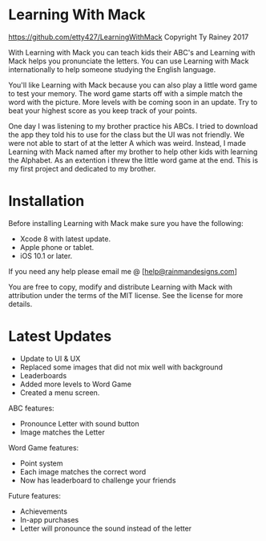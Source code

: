 # Learning With Mack
https://github.com/etty427/LearningWithMack
Copyright Ty Rainey 2017

With Learning with Mack you can teach kids their ABC's and Learning with Mack helps you pronunciate the letters. You can use Learning with Mack internationally to help someone studying the English language.

You'll like Learning with Mack because you can also play a little word game to test your memory.  The word game starts off with a simple match the word with the picture.  More levels with be coming soon in an update.  Try to beat your highest score as you keep track of your points.  

One day I was listening to my brother practice his ABCs.  I tried to download the app they told his to use for the class but the UI was not friendly.  We were not able to start of at the letter A which was weird.  Instead, I made Learning with Mack named after my brother to help other kids with learning the Alphabet.  As an extention i threw the little word game at the end. This is my first project and dedicated to my brother.

# Installation

Before installing Learning with Mack make sure you have the following:
* Xcode 8 with latest update.
* Apple phone or tablet.
* iOS 10.1 or later.

If you need any help please email me @ [help@rainmandesigns.com]

You are free to copy, modify and distribute Learning with Mack with attribution under the terms of the MIT license. See the license for more details.

# Latest Updates
* Update to UI & UX
* Replaced some images that did not mix well with background
* Leaderboards
* Added more levels to Word Game
* Created a menu screen. 

ABC features:
* Pronounce Letter with sound button
* Image matches the Letter

Word Game features:
* Point system
* Each image matches the correct word
* Now has leaderboard to challenge your friends


Future features:
* Achievements
* In-app purchases
* Letter will pronounce the sound instead of the letter
